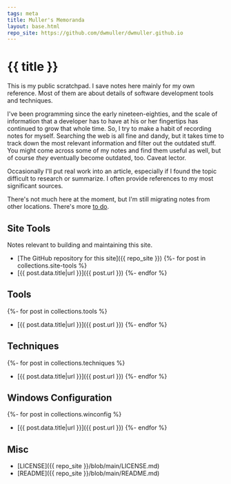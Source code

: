 ```yaml
---
tags: meta
title: Muller's Memoranda
layout: base.html
repo_site: https://github.com/dwmuller/dwmuller.github.io
---
```

# {{ title }}

This is my public scratchpad. I save notes here mainly for my own reference. Most of them are about details of software development tools and techniques.

I've been programming since the early nineteen-eighties, and the scale of information that a developer has to have at his or her fingertips has continued to grow that whole time. So, I try to make a habit of recording notes for myself. Searching the web is all fine and dandy, but it takes time to track down the most relevant information and filter out the outdated stuff. You might come across some of my notes and find them useful as well, but of course _they_ eventually become outdated, too. Caveat lector.

Occasionally I'll put real work into an article, especially if I found the topic difficult to research or summarize. I often provide references to my most significant sources.

There's not much here at the moment, but I'm still migrating notes from other locations. There's more [to do](TODO).

## Site Tools
Notes relevant to building and maintaining this site.
- [The GitHub repository for this site]({{ repo_site }})
{%- for post in collections.site-tools %}
- [{{ post.data.title|url }}]({{ post.url }})
{%- endfor %}

## Tools
{%- for post in collections.tools %}
- [{{ post.data.title|url  }}]({{ post.url }})
{%- endfor %}

## Techniques
{%- for post in collections.techniques %}
- [{{ post.data.title|url  }}]({{ post.url }})
{%- endfor %}

## Windows Configuration
{%- for post in collections.winconfig %}
- [{{ post.data.title|url }}]({{ post.url }})
{%- endfor %}

## Misc

- [LICENSE]({{ repo_site }}/blob/main/LICENSE.md)
- [README]({{ repo_site }}/blob/main/README.md)

